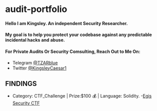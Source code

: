 # audit-portfolio

#### Hello I am Kingsley. An independent Security Researcher.





#### My goal is to help you protect your codebase against any predictable incidental hacks and abuse.





#### For Private Audits Or Security Comsulting, Reach Out to Me On:

- Telegram [@TZARblue](https://t.me/TZARblue)
- Twitter [@KingsleyCaesar1](x.com/KinsgleyCaesar1)






## FINDINGS

- Category: CTF_Challenge | Prize:$100 💰 | Language: Solidity.
-[Egis Security CTF](https://github.com/Egis-Security/CTF_Challenge/issues/29)

